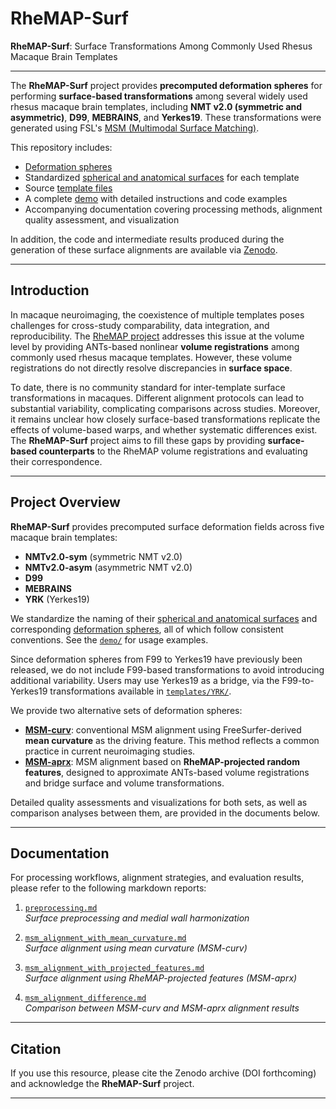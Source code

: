 # RheMAP-Surf

**RheMAP-Surf**: Surface Transformations Among Commonly Used Rhesus Macaque Brain Templates

---

The **RheMAP-Surf** project provides **precomputed deformation spheres** for performing **surface-based transformations** among several widely used rhesus macaque brain templates, including **NMT v2.0 (symmetric and asymmetric)**, **D99**, **MEBRAINS**, and **Yerkes19**. These transformations were generated using FSL's [MSM (Multimodal Surface Matching)](https://fsl.fmrib.ox.ac.uk/fsl/fslwiki/MSM).

This repository includes:

- [Deformation spheres](./deformation_spheres/)
- Standardized [spherical and anatomical surfaces](./surfaces/) for each template
- Source [template files](./templates/)
- A complete [demo](./demo/) with detailed instructions and code examples
- Accompanying documentation covering processing methods, alignment quality assessment, and visualization

In addition, the code and intermediate results produced during the generation of these surface alignments are available via [Zenodo](https://doi.org/10.5281/zenodo.1000000).

---

## Introduction

In macaque neuroimaging, the coexistence of multiple templates poses challenges for cross-study comparability, data integration, and reproducibility. The [RheMAP project](https://github.com/PRIME-RE/RheMAP) addresses this issue at the volume level by providing ANTs-based nonlinear **volume registrations** among commonly used rhesus macaque templates. However, these volume registrations do not directly resolve discrepancies in **surface space**.

To date, there is no community standard for inter-template surface transformations in macaques. Different alignment protocols can lead to substantial variability, complicating comparisons across studies. Moreover, it remains unclear how closely surface-based transformations replicate the effects of volume-based warps, and whether systematic differences exist. The **RheMAP-Surf** project aims to fill these gaps by providing **surface-based counterparts** to the RheMAP volume registrations and evaluating their correspondence.

---

## Project Overview

**RheMAP-Surf** provides precomputed surface deformation fields across five macaque brain templates:

- **NMTv2.0-sym** (symmetric NMT v2.0)
- **NMTv2.0-asym** (asymmetric NMT v2.0)
- **D99**
- **MEBRAINS**
- **YRK** (Yerkes19)

We standardize the naming of their [spherical and anatomical surfaces](./surfaces/) and corresponding [deformation spheres](./deformation_spheres/), all of which follow consistent conventions. See the [`demo/`](./demo/) for usage examples.

Since deformation spheres from F99 to Yerkes19 have previously been released, we do not include F99-based transformations to avoid introducing additional variability. Users may use Yerkes19 as a bridge, via the F99-to-Yerkes19 transformations available in [`templates/YRK/`](./templates/YRK/).

We provide two alternative sets of deformation spheres:

- [**MSM-curv**](./deformation_spheres/standard_alignment/): conventional MSM alignment using FreeSurfer-derived **mean curvature** as the driving feature. This method reflects a common practice in current neuroimaging studies.
- [**MSM-aprx**](./deformation_spheres/approx_volume_alignment/): MSM alignment based on **RheMAP-projected random features**, designed to approximate ANTs-based volume registrations and bridge surface and volume transformations.

Detailed quality assessments and visualizations for both sets, as well as comparison analyses between them, are provided in the documents below.

---

## Documentation

For processing workflows, alignment strategies, and evaluation results, please refer to the following markdown reports:

1. [`preprocessing.md`](preprocessing.md)  
   *Surface preprocessing and medial wall harmonization*

2. [`msm_alignment_with_mean_curvature.md`](msm_alignment_with_mean_curvature.md)  
   *Surface alignment using mean curvature (MSM-curv)*

3. [`msm_alignment_with_projected_features.md`](msm_alignment_with_projected_features.md)  
   *Surface alignment using RheMAP-projected features (MSM-aprx)*

4. [`msm_alignment_difference.md`](msm_alignment_difference.md)  
   *Comparison between MSM-curv and MSM-aprx alignment results*

---

## Citation

If you use this resource, please cite the Zenodo archive (DOI forthcoming) and acknowledge the **RheMAP-Surf** project.

---
